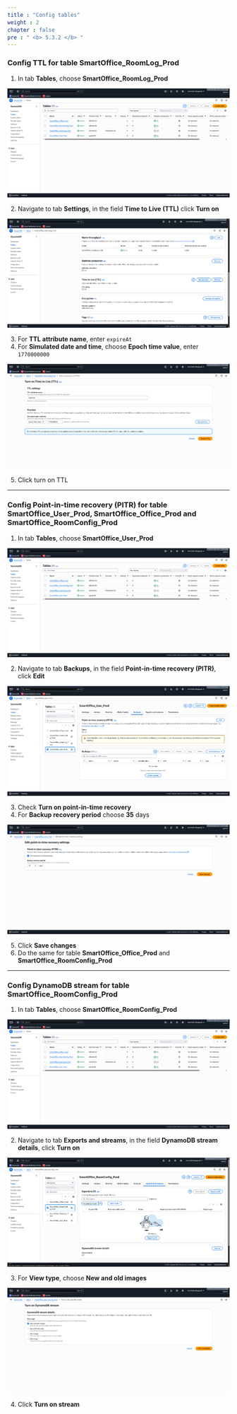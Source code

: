 ```yaml
---
title : "Config tables"
weight : 2
chapter : false
pre : " <b> 5.3.2 </b> "
---
```


### Config TTL for table SmartOffice_RoomLog_Prod

1. In tab **Tables**, choose **SmartOffice_RoomLog_Prod**

![DynamoDB 5](/images/5-workshop/5.3-DynamoDB/DynamoDB-5.png)

2. Navigate to tab **Settings**, in the field **Time to Live (TTL)** click **Turn on**

![DynamoDB 6](/images/5-workshop/5.3-DynamoDB/DynamoDB-6.png)

3. For **TTL attribute name**, enter ```expireAt```
4. For **Simulated date and time**, choose **Epoch time value**, enter ```1770000000```
   
![DynamoDB 7](/images/5-workshop/5.3-DynamoDB/DynamoDB-7.png)

5. Click turn on TTL

---

### Config Point-in-time recovery (PITR) for table SmartOffice_User_Prod, SmartOffice_Office_Prod and SmartOffice_RoomConfig_Prod

1. In tab **Tables**, choose **SmartOffice_User_Prod**
   
![DynamoDB 5](/images/5-workshop/5.3-DynamoDB/DynamoDB-5.png)

2. Navigate to tab **Backups**, in the field **Point-in-time recovery (PITR)**, click **Edit**
   
![DynamoDB 8](/images/5-workshop/5.3-DynamoDB/DynamoDB-8.png)

3. Check **Turn on point-in-time recovery**
4. For **Backup recovery period** choose **35** days

![DynamoDB 9](/images/5-workshop/5.3-DynamoDB/DynamoDB-9.png)

5. Click **Save changes**
6. Do the same for table **SmartOffice_Office_Prod** and **SmartOffice_RoomConfig_Prod**

---

### Config DynamoDB stream for table SmartOffice_RoomConfig_Prod

1. In tab **Tables**, choose **SmartOffice_RoomConfig_Prod**

![DynamoDB 5](/images/5-workshop/5.3-DynamoDB/DynamoDB-5.png)

2. Navigate to tab **Exports and streams**, in the field **DynamoDB stream details**, click **Turn on**

![DynamoDB 12](/images/5-workshop/5.3-DynamoDB/DynamoDB-12.png)

3. For **View type**, choose **New and old images**

![DynamoDB 13](/images/5-workshop/5.3-DynamoDB/DynamoDB-13.png)

4. Click **Turn on stream**
